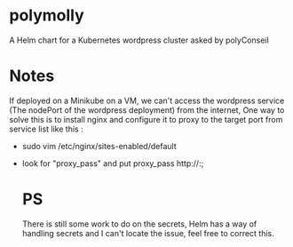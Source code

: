 # polymolly
A Helm chart for a Kubernetes wordpress cluster asked by polyConseil


# Notes
If deployed on a Minikube on a VM, we can't access the wordpress service (The nodePort of the wordpress deployment) from the internet, One way to solve this is to install nginx and configure it to proxy to the target port from service list like this : 
- sudo vim /etc/nginx/sites-enabled/default
- look for "proxy_pass" and put proxy_pass http://<minikube IP>:<svc port>;
  
  # PS
  There is still some work to do on the secrets, Helm has a way of handling secrets and I can't locate the issue, feel free to correct this.

